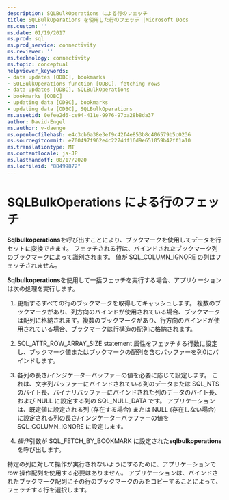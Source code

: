 ```yaml
---
description: SQLBulkOperations による行のフェッチ
title: SQLBulkOperations を使用した行のフェッチ |Microsoft Docs
ms.custom: ''
ms.date: 01/19/2017
ms.prod: sql
ms.prod_service: connectivity
ms.reviewer: ''
ms.technology: connectivity
ms.topic: conceptual
helpviewer_keywords:
- data updates [ODBC], bookmarks
- SQLBulkOperations function [ODBC], fetching rows
- data updates [ODBC], SQLBulkOperations
- bookmarks [ODBC]
- updating data [ODBC], bookmarks
- updating data [ODBC], SQLBulkOperations
ms.assetid: 0efee2d6-ce94-411e-9976-97ba28b8da37
author: David-Engel
ms.author: v-daenge
ms.openlocfilehash: e4c3cb6a38e3ef9c42f4e853b8c406579b5c0236
ms.sourcegitcommit: e700497f962e4c2274df16d9e651059b42ff1a10
ms.translationtype: MT
ms.contentlocale: ja-JP
ms.lasthandoff: 08/17/2020
ms.locfileid: "88499872"
---
```

# <a name="fetching-rows-with-sqlbulkoperations"></a>SQLBulkOperations による行のフェッチ
**Sqlbulkoperations**を呼び出すことにより、ブックマークを使用してデータを行セットに変換できます。 フェッチされる行は、バインドされたブックマーク列のブックマークによって識別されます。 値が SQL_COLUMN_IGNORE の列はフェッチされません。  
  
 **Sqlbulkoperations**を使用して一括フェッチを実行する場合、アプリケーションは次の処理を実行します。  
  
1.  更新するすべての行のブックマークを取得してキャッシュします。 複数のブックマークがあり、列方向のバインドが使用されている場合、ブックマークは配列に格納されます。複数のブックマークがあり、行方向のバインドが使用されている場合、ブックマークは行構造の配列に格納されます。  
  
2.  SQL_ATTR_ROW_ARRAY_SIZE statement 属性をフェッチする行数に設定し、ブックマーク値またはブックマークの配列を含むバッファーを列0にバインドします。  
  
3.  各列の長さ/インジケーターバッファーの値を必要に応じて設定します。 これは、文字列バッファーにバインドされている列のデータまたは SQL_NTS のバイト長、バイナリバッファーにバインドされた列のデータのバイト長、および NULL に設定する列の SQL_NULL_DATA です。 アプリケーションは、既定値に設定される列 (存在する場合) または NULL (存在しない場合) に設定される列の長さ/インジケーターバッファーの値を SQL_COLUMN_IGNORE に設定します。  
  
4.  *操作*引数が SQL_FETCH_BY_BOOKMARK に設定された**sqlbulkoperations**を呼び出します。  
  
 特定の列に対して操作が実行されないようにするために、アプリケーションで row 操作配列を使用する必要はありません。 アプリケーションは、バインドされたブックマーク配列にその行のブックマークのみをコピーすることによって、フェッチする行を選択します。
